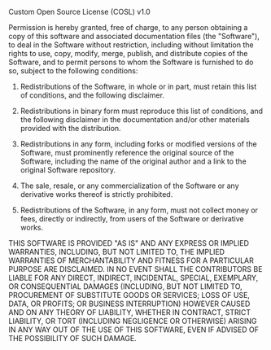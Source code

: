 Custom Open Source License (COSL) v1.0

Permission is hereby granted, free of charge, to any person obtaining a copy of this software and associated documentation files (the "Software"), to deal in the Software without restriction, including without limitation the rights to use, copy, modify, merge, publish, and distribute copies of the Software, and to permit persons to whom the Software is furnished to do so, subject to the following conditions:

1. Redistributions of the Software, in whole or in part, must retain this list of conditions, and the following disclaimer.

2. Redistributions in binary form must reproduce this list of conditions, and the following disclaimer in the documentation and/or other materials provided with the distribution.

3. Redistributions in any form, including forks or modified versions of the Software, must prominently reference the original source of the Software, including the name of the original author and a link to the original Software repository.

4. The sale, resale, or any commercialization of the Software or any derivative works thereof is strictly prohibited.

5. Redistributions of the Software, in any form, must not collect money or fees, directly or indirectly, from users of the Software or derivative works.

THIS SOFTWARE IS PROVIDED "AS IS" AND ANY EXPRESS OR IMPLIED WARRANTIES, INCLUDING, BUT NOT LIMITED TO, THE IMPLIED WARRANTIES OF MERCHANTABILITY AND FITNESS FOR A PARTICULAR PURPOSE ARE DISCLAIMED. IN NO EVENT SHALL THE CONTRIBUTORS BE LIABLE FOR ANY DIRECT, INDIRECT, INCIDENTAL, SPECIAL, EXEMPLARY, OR CONSEQUENTIAL DAMAGES (INCLUDING, BUT NOT LIMITED TO, PROCUREMENT OF SUBSTITUTE GOODS OR SERVICES; LOSS OF USE, DATA, OR PROFITS; OR BUSINESS INTERRUPTION) HOWEVER CAUSED AND ON ANY THEORY OF LIABILITY, WHETHER IN CONTRACT, STRICT LIABILITY, OR TORT (INCLUDING NEGLIGENCE OR OTHERWISE) ARISING IN ANY WAY OUT OF THE USE OF THIS SOFTWARE, EVEN IF ADVISED OF THE POSSIBILITY OF SUCH DAMAGE.
